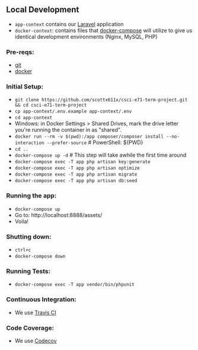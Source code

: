  ## Local Development

- `app-context` contains our [Laravel](https://laravel.com/)  application
- `docker-context`: contains files that [docker-compose](https://docs.docker.com/compose/) will utilize to give us identical development environments (Nginx, MySQL, PHP)

### Pre-reqs: 
- [git](https://git-scm.com/book/en/v2/Getting-Started-Installing-Git)
- [docker](https://docs.docker.com/engine/installation/)

### Initial Setup:
- `git clone https://github.com/scottx611x/csci-e71-term-project.git && cd csci-e71-term-project`
- `cp app-context/.env.example app-context/.env`
- `cd app-context`
- Windows: in Docker Settings > Shared Drives, mark the drive letter you're running the container in as "shared".
- `docker run --rm -v $(pwd):/app composer/composer install --no-interaction --prefer-source` # PowerShell: ${PWD}
- `cd ..`
- `docker-compose up -d` # This step will take awhile the first time around
- `docker-compose exec -T app php artisan key:generate`
- `docker-compose exec -T app php artisan optimize`
- `docker-compose exec -T app php artisan migrate`
- `docker-compose exec -T app php artisan db:seed`

### Running the app:
- `docker-compose up`
- Go to: http://localhost:8888/assets/
- Voila!

### Shutting down:
 - `ctrl+c`
 - `docker-compose down`

### Running Tests:
- `docker-compose exec -T app vendor/bin/phpunit`

### Continuous Integration:
- We use [Travis CI](https://travis-ci.org/scottx611x/csci-e71-term-project)

### Code Coverage:
- We use [Codecov](https://codecov.io/gh/scottx611x/csci-e71-term-project) 
